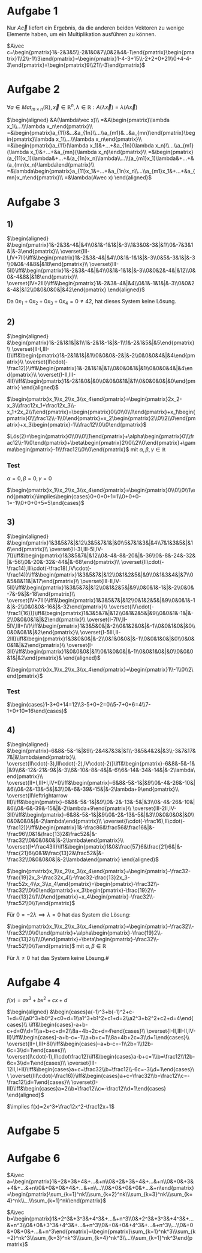 # Aufgabe 1
Nur $A\vec c$ liefert ein Ergebnis, da die anderen beiden Vektoren zu wenige Elemente haben, um ein Multiplikation ausführen zu können.

$A\vec c=\begin{pmatrix}1&-2&3&5\\-2&1&0&7\\0&2&4&-1\end{pmatrix}\begin{pmatrix}1\\2\\-1\\3\end{pmatrix}=\begin{pmatrix}1-4-3+15\\-2+2+0+21\\0+4-4-3\end{pmatrix}=\begin{pmatrix}9\\21\\-3\end{pmatrix}$

# Aufgabe 2
$\forall a\in Mat_{m\times n}(\mathbb R),\vec x\in\mathbb R^n,\lambda\in\mathbb R:A(\lambda\vec x)=\lambda(A\vec x)$

$\begin{aligned}
    &A(\lambda\vec x)\\
    =&A\begin{pmatrix}\lambda x_1\\...\\\lambda x_n\end{pmatrix}\\
    =&\begin{pmatrix}a_{11}&...&a_{1n}\\...\\a_{m1}&...&a_{mn}\end{pmatrix}\begin{pmatrix}\lambda x_1\\...\\\lambda x_n\end{pmatrix}\\
    =&\begin{pmatrix}a_{11}(\lambda x_1)&+...+&a_{1n}(\lambda x_n)\\...\\a_{m1}(\lambda x_1)&+...+&a_{mn}(\lambda x_n)\end{pmatrix}\\
    =&\begin{pmatrix}(a_{11}x_1)\lambda&+...+&(a_{1n}x_n)\lambda\\...\\(a_{m1}x_1)\lambda&+...+&(a_{mn}x_n)\lambda\end{pmatrix}\\
    =&\lambda\begin{pmatrix}a_{11}x_1&+...+&a_{1n}x_n\\...\\a_{m1}x_1&+...+&a_{mn}x_n\end{pmatrix}\\
    =&\lambda(A\vec x)
\end{aligned}$

# Aufgabe 3
## 1)
$\begin{aligned}
    &\begin{pmatrix}1&-2&3&-4&|&4\\0&1&-1&1&|&-3\\1&3&0&-3&|&1\\0&-7&3&1&|&-3\end{pmatrix}\\
    \overset{III-I,IV+7II}\iff&\begin{pmatrix}1&-2&3&-4&|&4\\0&1&-1&1&|&-3\\0&5&-3&1&|&-3\\0&0&-4&8&|&18\end{pmatrix}\\
    \overset{III-5II}\iff&\begin{pmatrix}1&-2&3&-4&|&4\\0&1&-1&1&|&-3\\0&0&2&-4&|&12\\0&0&-4&8&|&18\end{pmatrix}\\
    \overset{IV+2III}\iff&\begin{pmatrix}1&-2&3&-4&|&4\\0&1&-1&1&|&-3\\0&0&2&-4&|&12\\0&0&0&0&|&42\end{pmatrix}
\end{aligned}$

Da $0x_1+0x_2+0x_3+0x_4=0\not=42$, hat dieses System keine Lösung.

## 2)
$\begin{aligned}
    &\begin{pmatrix}1&-2&1&1&|&1\\1&-2&1&-1&|&-1\\1&-2&1&5&|&5\end{pmatrix}\\
    \overset{II-I,III-I}\iff&\begin{pmatrix}1&-2&1&1&|&1\\0&0&0&-2&|&-2\\0&0&0&4&|&4\end{pmatrix}\\
    \overset{II\cdot(-\frac12)}\iff&\begin{pmatrix}1&-2&1&1&|&1\\0&0&0&1&|&1\\0&0&0&4&|&4\end{pmatrix}\\
    \overset{I-II,III-4II}\iff&\begin{pmatrix}1&-2&1&0&|&0\\0&0&0&1&|&1\\0&0&0&0&|&0\end{pmatrix}
\end{aligned}$

$\begin{pmatrix}x_1\\x_2\\x_3\\x_4\end{pmatrix}=\begin{pmatrix}2x_2-x_3\\\frac12x_1+\frac12x_3\\-x_1+2x_2\\1\end{pmatrix}=\begin{pmatrix}0\\0\\0\\1\end{pmatrix}+x_1\begin{pmatrix}0\\\frac12\\-1\\0\end{pmatrix}+x_2\begin{pmatrix}2\\0\\2\\0\end{pmatrix}+x_3\begin{pmatrix}-1\\\frac12\\0\\0\end{pmatrix}$

$Lös(2)=\begin{pmatrix}0\\0\\0\\1\end{pmatrix}+\alpha\begin{pmatrix}0\\\frac12\\-1\\0\end{pmatrix}+\beta\begin{pmatrix}2\\0\\2\\0\end{pmatrix}+\gamma\begin{pmatrix}-1\\\frac12\\0\\0\end{pmatrix}$ mit $\alpha,\beta,\gamma\in\mathbb R$

### Test
$\alpha=0,\beta=0,\gamma=0$

$\begin{pmatrix}x_1\\x_2\\x_3\\x_4\end{pmatrix}=\begin{pmatrix}0\\0\\0\\1\end{pmatrix}\implies\begin{cases}0+0+0+1=1\\0+0+0-1=-1\\0+0+0+5=5\end{cases}$

## 3)
$\begin{aligned}
    &\begin{pmatrix}1&3&5&7&|&12\\3&5&7&1&|&0\\5&7&1&3&|&4\\7&1&3&5&|&16\end{pmatrix}\\
    \overset{II-3I,III-5I,IV-7I}\iff&\begin{pmatrix}1&3&5&7&|&12\\0&-4&-8&-20&|&-36\\0&-8&-24&-32&|&-56\\0&-20&-32&-44&|&-68\end{pmatrix}\\
    \overset{II\cdot(-\frac14),III\cdot(-\frac18),IV\cdot(-\frac14)}\iff&\begin{pmatrix}1&3&5&7&|&12\\0&1&2&5&|&9\\0&1&3&4&|&7\\0&5&8&11&|&17\end{pmatrix}\\
    \overset{III-II,IV-5II}\iff&\begin{pmatrix}1&3&5&7&|&12\\0&1&2&5&|&9\\0&0&1&-1&|&-2\\0&0&-7&-9&|&-18\end{pmatrix}\\
    \overset{IV+7III}\iff&\begin{pmatrix}1&3&5&7&|&12\\0&1&2&5&|&9\\0&0&1&-1&|&-2\\0&0&0&-16&|&-32\end{pmatrix}\\
    \overset{IV\cdot(-\frac1{16})}\iff&\begin{pmatrix}1&3&5&7&|&12\\0&1&2&5&|&9\\0&0&1&-1&|&-2\\0&0&0&1&|&2\end{pmatrix}\\
    \overset{I-7IV,II-5IV,III+IV}\iff&\begin{pmatrix}1&3&5&0&|&-2\\0&1&2&0&|&-1\\0&0&1&0&|&0\\0&0&0&1&|&2\end{pmatrix}\\
    \overset{I-5III,II-2III}\iff&\begin{pmatrix}1&3&0&0&|&-2\\0&1&0&0&|&-1\\0&0&1&0&|&0\\0&0&0&1&|&2\end{pmatrix}\\
    \overset{I-3II}\iff&\begin{pmatrix}1&0&0&0&|&1\\0&1&0&0&|&-1\\0&0&1&0&|&0\\0&0&0&1&|&2\end{pmatrix}&
\end{aligned}$

$\begin{pmatrix}x_1\\x_2\\x_3\\x_4\end{pmatrix}=\begin{pmatrix}1\\-1\\0\\2\end{pmatrix}$

### Test
$\begin{cases}1-3+0+14=12\\3-5+0+2=0\\5-7+0+6=4\\7-1+0+10=16\end{cases}$

## 4)
$\begin{aligned}
    &\begin{pmatrix}-6&8&-5&-1&|&9\\-2&4&7&3&|&1\\-3&5&4&2&|&3\\-3&7&17&7&|&\lambda\end{pmatrix}\\
    \overset{II\cdot(-3),III\cdot(-2),IV\cdot(-2)}\iff&\begin{pmatrix}-6&8&-5&-1&|&9\\6&-12&-21&-9&|&-3\\6&-10&-8&-4&|&-6\\6&-14&-34&-14&|&-2\lambda\end{pmatrix}\\
    \overset{II+I,III+I,IV+I}\iff&\begin{pmatrix}-6&8&-5&-1&|&9\\0&-4&-26&-10&|&6\\0&-2&-13&-5&|&3\\0&-6&-39&-15&|&-2\lambda+9\end{pmatrix}\\
    \overset{II\leftrightarrow III}\iff&\begin{pmatrix}-6&8&-5&-1&|&9\\0&-2&-13&-5&|&3\\0&-4&-26&-10&|&6\\0&-6&-39&-15&|&-2\lambda+9\end{pmatrix}\\
    \overset{III-2II,IV-3II}\iff&\begin{pmatrix}-6&8&-5&-1&|&9\\0&-2&-13&-5&|&3\\0&0&0&0&|&0\\0&0&0&0&|&-2\lambda\end{pmatrix}\\
    \overset{I\cdot(-\frac16),II\cdot(-\frac12)}\iff&\begin{pmatrix}1&-\frac86&\frac56&\frac16&|&-\frac96\\0&1&\frac{13}2&\frac52&|&-\frac32\\0&0&0&0&|&-2\lambda\end{pmatrix}\\
    \overset{I+\frac43II}\iff&\begin{pmatrix}1&0&\frac{57}6&\frac{21}6&|&-\frac{21}6\\0&1&\frac{13}2&\frac52&|&-\frac32\\0&0&0&0&|&-2\lambda\end{pmatrix}
\end{aligned}$


$\begin{pmatrix}x_1\\x_2\\x_3\\x_4\end{pmatrix}=\begin{pmatrix}-\frac32-\frac{19}2x_3-\frac32x_4\\-\frac32-\frac{13}2x_3-\frac52x_4\\x_3\\x_4\end{pmatrix}=\begin{pmatrix}-\frac32\\-\frac32\\0\\0\end{pmatrix}+x_3\begin{pmatrix}-\frac{19}2\\-\frac{13}2\\1\\0\end{pmatrix}+x_4\begin{pmatrix}-\frac32\\-\frac52\\0\\1\end{pmatrix}$

Für $0=-2\lambda\implies\lambda=0$ hat das System die Lösung:

$\begin{pmatrix}x_1\\x_2\\x_3\\x_4\end{pmatrix}=\begin{pmatrix}-\frac32\\-\frac32\\0\\0\end{pmatrix}+\alpha\begin{pmatrix}-\frac{19}2\\-\frac{13}2\\1\\0\end{pmatrix}+\beta\begin{pmatrix}-\frac32\\-\frac52\\0\\1\end{pmatrix}$ mit $\alpha,\beta\in\mathbb R$

Für $\lambda\not=0$ hat das System keine Lösung.#

# Aufgabe 4
$f(x)=ax^3+bx^2+cx+d$

$\begin{aligned}
    &\begin{cases}a(-1)^3+b(-1)^2+c-1+d=0\\a0^3+b0^2+c0+d=1\\a1^3+b1^2+c1+d=2\\a2^3+b2^2+c2+d=4\end{cases}\\
    \iff&\begin{cases}-a+b-c+d=0\\d=1\\a+b+c+d=2\\8a+4b+2c+d=4\end{cases}\\
    \overset{I-II,III-II,IV-II}\iff&\begin{cases}-a+b-c=-1\\a+b+c=1\\8a+4b+2c=3\\d=1\end{cases}\\
    \overset{II+I,III+8I}\iff&\begin{cases}-a+b-c=-1\\2b=1\\12b-6c=3\\d=1\end{cases}\\
    \overset{I\cdot(-1),II\cdot\frac12}\iff&\begin{cases}a-b+c=1\\b=\frac12\\12b-6c=3\\d=1\end{cases}\\
    \overset{III-12II,I+II}\iff&\begin{cases}a+c=\frac32\\b=\frac12\\-6c=-3\\d=1\end{cases}\\
    \overset{III\cdot(-\frac16)}\iff&\begin{cases}a+c=\frac32\\b=\frac12\\c=-\frac12\\d=1\end{cases}\\
    \overset{I-III}\iff&\begin{cases}a=2\\b=\frac12\\c=-\frac12\\d=1\end{cases}
\end{aligned}$

$\implies f(x)=2x^3+\frac12x^2-\frac12x+1$

# Aufgabe 5


# Aufgabe 6
$A\vec a=\begin{pmatrix}1&+2&+3&+4&+...&+n\\0&+2&+3&+4&+...&+n\\0&+0&+3&+4&+...&+n\\0&+0&+0&+4&+...&+n\\...\\0&+0&+0&+0&+...&+n\end{pmatrix}=\begin{pmatrix}\sum_{k=1}^nk\\\sum_{k=2}^nk\\\sum_{k=3}^nk\\\sum_{k=4}^nk\\...\\\sum_{k=1}^nk\end{pmatrix}$

$A\vec b=\begin{pmatrix}1&+2^3&+3^3&+4^3&+...&+n^3\\0&+2^3&+3^3&+4^3&+...&+n^3\\0&+0&+3^3&+4^3&+...&+n^3\\0&+0&+0&+4^3&+...&+n^3\\...\\0&+0&+0&+0&+...&+n^3\end{pmatrix}=\begin{pmatrix}\sum_{k=1}^nk^3\\\sum_{k=2}^nk^3\\\sum_{k=3}^nk^3\\\sum_{k=4}^nk^3\\...\\\sum_{k=1}^nk^3\end{pmatrix}$
